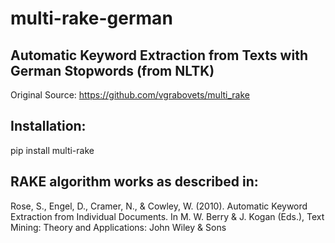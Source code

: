 # multi-rake-german

## Automatic Keyword Extraction from Texts with German Stopwords (from NLTK)

Original Source:
https://github.com/vgrabovets/multi_rake

## Installation:

pip install multi-rake

## RAKE algorithm works as described in:

Rose, S., Engel, D., Cramer, N., & Cowley, W. (2010). Automatic Keyword Extraction from Individual Documents. In M. W. Berry & J. Kogan (Eds.), Text Mining: Theory and Applications: John Wiley & Sons


